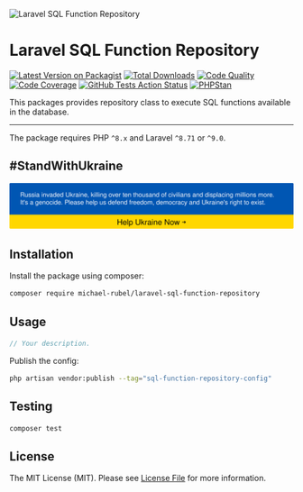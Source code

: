 ![Laravel SQL Function Repository](https://user-images.githubusercontent.com/37669560/161713670-e6d795c0-9ddf-4458-9eb5-d596a5b9399c.png)

# Laravel SQL Function Repository
[![Latest Version on Packagist](https://img.shields.io/packagist/v/michael-rubel/laravel-sql-function-repository.svg?style=flat-square&logo=packagist)](https://packagist.org/packages/michael-rubel/laravel-sql-function-repository)
[![Total Downloads](https://img.shields.io/packagist/dt/michael-rubel/laravel-sql-function-repository.svg?style=flat-square&logo=packagist)](https://packagist.org/packages/michael-rubel/laravel-sql-function-repository)
[![Code Quality](https://img.shields.io/scrutinizer/quality/g/michael-rubel/laravel-sql-function-repository.svg?style=flat-square&logo=scrutinizer)](https://scrutinizer-ci.com/g/michael-rubel/laravel-sql-function-repository/?branch=main)
[![Code Coverage](https://img.shields.io/scrutinizer/coverage/g/michael-rubel/laravel-sql-function-repository.svg?style=flat-square&logo=scrutinizer)](https://scrutinizer-ci.com/g/michael-rubel/laravel-sql-function-repository/?branch=main)
[![GitHub Tests Action Status](https://img.shields.io/github/workflow/status/michael-rubel/laravel-sql-function-repository/run-tests/main?style=flat-square&label=tests&logo=github)](https://github.com/michael-rubel/laravel-sql-function-repository/actions)
[![PHPStan](https://img.shields.io/github/workflow/status/michael-rubel/laravel-sql-function-repository/phpstan/main?style=flat-square&label=larastan&logo=laravel)](https://github.com/michael-rubel/laravel-sql-function-repository/actions)

This packages provides repository class to execute SQL functions available in the database.

---

The package requires PHP `^8.x` and Laravel `^8.71` or `^9.0`.

## #StandWithUkraine
[![SWUbanner](https://raw.githubusercontent.com/vshymanskyy/StandWithUkraine/main/banner2-direct.svg)](https://github.com/vshymanskyy/StandWithUkraine/blob/main/docs/README.md)

## Installation
Install the package using composer:
```bash
composer require michael-rubel/laravel-sql-function-repository
```

## Usage
```php
// Your description.
```

Publish the config:
```bash
php artisan vendor:publish --tag="sql-function-repository-config"
```

## Testing
```bash
composer test
```

## License
The MIT License (MIT). Please see [License File](LICENSE.md) for more information.
